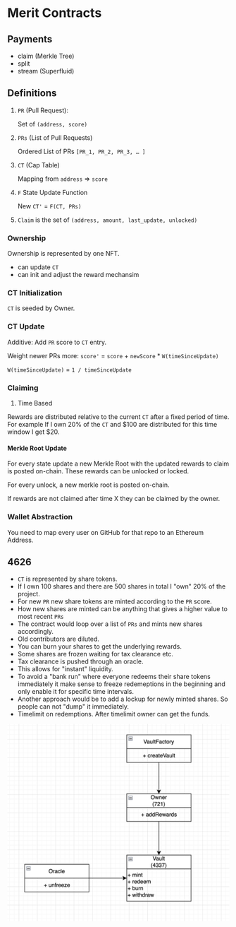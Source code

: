 # Merit Contracts

## Payments

- claim (Merkle Tree)
- split
- stream (Superfluid)

## Definitions

1. `PR` (Pull Request):

   Set of `(address, score)`

2. `PRs` (List of Pull Requests)

   Ordered List of PRs `[PR_1, PR_2, PR_3, … ]`

3. `CT` (Cap Table)

   Mapping from `address` => `score`

4. `F` State Update Function

   New `CT'` = `F(CT, PRs)`

5. `Claim` is the set of `(address, amount, last_update, unlocked)`

### Ownership

Ownership is represented by one NFT.

- can update `CT`
- can init and adjust the reward mechansim

### CT Initialization

`CT` is seeded by Owner.

### CT Update

Additive: Add `PR` score to `CT` entry.

Weight newer PRs more: `score'` = `score` + `newScore` \* `W(timeSinceUpdate)`

`W(timeSinceUpdate)` = `1 / timeSinceUpdate`

### Claiming

1. Time Based

Rewards are distributed relative to the current `CT` after a fixed period of time.
For example If I own 20% of the `CT` and $100 are distributed for this time window I get $20.

#### Merkle Root Update

For every state update a new Merkle Root with the updated rewards to claim is posted on-chain. These rewards can be unlocked or locked.

For every unlock, a new merkle root is posted on-chain.

If rewards are not claimed after time X they can be claimed by the owner.

### Wallet Abstraction

You need to map every user on GitHub for that repo to an Ethereum Address.

## 4626

- `CT` is represented by share tokens.
- If I own 100 shares and there are 500 shares in total I "own" 20% of the project.
- For new `PR` new share tokens are minted according to the `PR` score.
- How new shares are minted can be anything that gives a higher value to most recent `PRs`
- The contract would loop over a list of `PRs` and mints new shares accordingly.
- Old contributors are diluted.
- You can burn your shares to get the underlying rewards.
- Some shares are frozen waiting for tax clearance etc.
- Tax clearance is pushed through an oracle.
- This allows for "instant" liquidity.
- To avoid a "bank run" where everyone redeems their share tokens immediately it make sense to freeze redemeptions in the beginning and only enable it for specific time intervals.
- Another approach would be to add a lockup for newly minted shares. So people can not "dump" it immediately.
- Timelimit on redemptions. After timelimit owner can get the funds.

![Contracts](assets/contracts.png)
